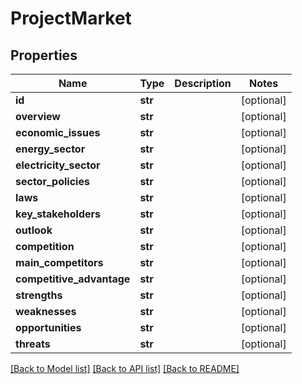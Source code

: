 # ProjectMarket

## Properties
Name | Type | Description | Notes
------------ | ------------- | ------------- | -------------
**id** | **str** |  | [optional] 
**overview** | **str** |  | [optional] 
**economic_issues** | **str** |  | [optional] 
**energy_sector** | **str** |  | [optional] 
**electricity_sector** | **str** |  | [optional] 
**sector_policies** | **str** |  | [optional] 
**laws** | **str** |  | [optional] 
**key_stakeholders** | **str** |  | [optional] 
**outlook** | **str** |  | [optional] 
**competition** | **str** |  | [optional] 
**main_competitors** | **str** |  | [optional] 
**competitive_advantage** | **str** |  | [optional] 
**strengths** | **str** |  | [optional] 
**weaknesses** | **str** |  | [optional] 
**opportunities** | **str** |  | [optional] 
**threats** | **str** |  | [optional] 

[[Back to Model list]](../README.md#documentation-for-models) [[Back to API list]](../README.md#documentation-for-api-endpoints) [[Back to README]](../README.md)


